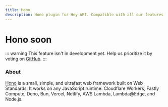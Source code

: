 ```yaml
---
title: Hono
description: Hono plugin for Hey API. Compatible with all our features.
---
```


# Hono <span data-soon>soon</span>

::: warning
This feature isn't in development yet. Help us prioritize it by voting on [GitHub](https://github.com/hey-api/openapi-ts/issues/1483).
:::

### About

[Hono](https://hono.dev) is a small, simple, and ultrafast web framework built on Web Standards. It works on any JavaScript runtime: Cloudflare Workers, Fastly Compute, Deno, Bun, Vercel, Netlify, AWS Lambda, Lambda@Edge, and Node.js.

<!--@include: ../../partials/sponsors.md-->
